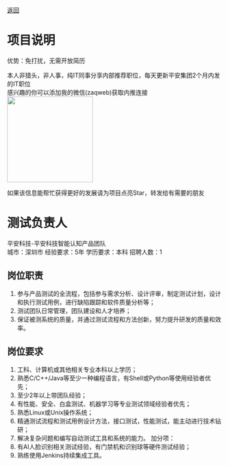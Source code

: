 [返回](../)

# 项目说明

优势：免打扰，无需开放简历

本人非猎头，非人事，纯IT同事分享内部推荐职位，每天更新平安集团2个月内发的IT职位  
感兴趣的你可以添加我的微信(zaqweb)获取内推连接  
<img src="https://github.com/zaqweb/PA-IT-JOBS/blob/master/WechatICode.jpeg"  height="200" width="200">

如果该信息能帮忙获得更好的发展请为项目点亮Star，转发给有需要的朋友

# 测试负责人
平安科技-平安科技智能认知产品团队  
城市：深圳市 经验要求：5年 学历要求：本科  招聘人数：1

## 岗位职责
1. 参与产品测试的全流程，包括参与需求分析、设计评审，制定测试计划，设计和执行测试用例，进行缺陷跟踪和软件质量分析等；
2. 测试团队日常管理，团队建设和人才培养；
3. 保证被测系统的质量，并通过测试流程和方法创新，努力提升研发的质量和效率。

## 岗位要求
1. 工科、计算机或其他相关专业本科以上学历； 
2. 熟悉C/C++/Java等至少一种编程语言，有Shell或Python等使用经验者优先； 
3. 至少2年以上带团队经验； 
4. 有性能、安全、白盒测试、机器学习等专业测试领域经验者优先； 
5. 熟悉Linux或Unix操作系统；
6. 精通测试流程和测试用例设计方法，接口测试，性能测试，能主动进行技术钻研； 
7. 解决复杂问题和编写自动测试工具和系统的能力。
加分项：
1. 有AI人脸识别相关测试经验，有门禁机和识别球等硬件测试经验；
2. 熟练使用Jenkins持续集成工具。




